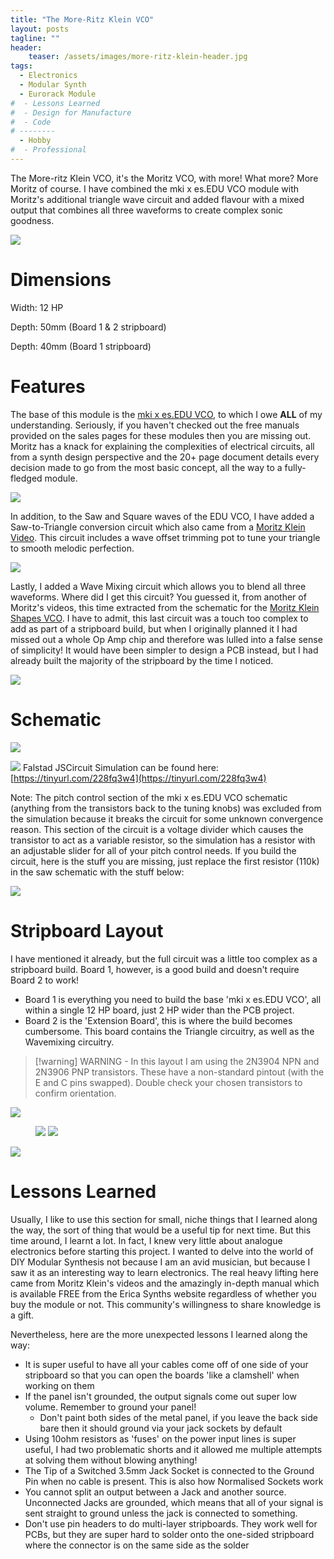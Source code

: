 ```yaml
---
title: "The More-Ritz Klein VCO"
layout: posts
tagline: ""
header:
    teaser: /assets/images/more-ritz-klein-header.jpg
tags:
  - Electronics
  - Modular Synth
  - Eurorack Module
#  - Lessons Learned
#  - Design for Manufacture
#  - Code
# --------
  - Hobby
#  - Professional
---
```


The More-ritz Klein VCO, it's the Moritz VCO, with more! What more? More Moritz of course. I have combined the mki x es.EDU VCO module with Moritz's additional triangle wave circuit and added flavour with a mixed output that combines all three waveforms to create complex sonic goodness.

![](../assets/images/more-ritz-klein-header.jpg)

# Dimensions

Width: 12 HP

Depth: 50mm (Board 1 & 2 stripboard)

Depth: 40mm (Board 1 stripboard)

# Features

The base of this module is the [mki x es.EDU VCO](https://www.ericasynths.lv/shop/diy-kits-1/edu-diy-vco/), to which I owe **ALL** of my understanding. Seriously, if you haven't checked out the free manuals provided on the sales pages for these modules then you are missing out. Moritz has a knack for explaining the complexities of electrical circuits, all from a synth design perspective and the 20+ page document details every decision made to go from the most basic concept, all the way to a fully-fledged module.

![](../assets/images/mki-x-es.EDU-VCO-PCB-Schematic(watermarked).png)

In addition, to the Saw and Square waves of the EDU VCO, I have added a Saw-to-Triangle conversion circuit which also came from a [Moritz Klein Video](https://www.youtube.com/watch?v=4r3TTaUKNe0). This circuit includes a wave offset trimming pot to tune your triangle to smooth melodic perfection.

![](../assets/images/Pasted%20image%2020230827195058.png)

Lastly, I added a Wave Mixing circuit which allows you to blend all three waveforms. Where did I get this circuit? You guessed it, from another of Moritz's videos, this time extracted from the schematic for the [Moritz Klein Shapes VCO](https://www.youtube.com/watch?v=OCAb2UoSPs0). I have to admit, this last circuit was a touch too complex to add as part of a stripboard build, but when I originally planned it I had missed out a whole Op Amp chip and therefore was lulled into a false sense of simplicity! It would have been simpler to design a PCB instead, but I had already built the majority of the stripboard by the time I noticed.

![](../assets/images/Pasted%20image%2020230827195929.png)
# Schematic

![](../assets/images/circuit-20230827-0726.png)

![](../assets/images/Pasted%20image%2020230827072656.png)
Falstad JSCircuit Simulation can be found here: [https://tinyurl.com/228fq3w4](https://tinyurl.com/228fq3w4)

Note: The pitch control section of the mki x es.EDU VCO schematic (anything from the transistors back to the tuning knobs) was excluded from the simulation because it breaks the circuit for some unknown convergence reason. This section of the circuit is a voltage divider which causes the transistor to act as a variable resistor, so the simulation has a resistor with an adjustable slider for all of your pitch control needs. If you build the circuit, here is the stuff you are missing, just replace the first resistor (110k) in the saw schematic with the stuff below:

![](../assets/images/mki-x-es.EDU-VCO-Pitch-Control-Voltage-Divider-Schematic(watermarked).png)

# Stripboard Layout

I have mentioned it already, but the full circuit was a little too complex as a stripboard build. Board 1, however, is a good build and doesn't require Board 2 to work!

- Board 1 is everything you need to build the base 'mki x es.EDU VCO', all within a single 12 HP board, just 2 HP wider than the PCB project.
- Board 2 is the 'Extension Board', this is where the build becomes cumbersome. This board contains the Triangle circuitry, as well as the Wavemixing circuitry.

>[!warning] WARNING - In this layout I am using the 2N3904 NPN and 2N3906 PNP transistors. These have a non-standard pintout (with the E and C pins swapped). Double check your chosen transistors to confirm orientation. 

![](../assets/images/MORE-RITZ-Klein-VCO-Stripboard-v2.0.png)

<figure class="half">
    <a href="/assets/images/more-ritz-klein-rear.jpg"><img src="/assets/images/more-ritz-klein-rear.jpg"></a>
    <a href="/assets/images/more-ritz-klein-side.jpg"><img src="/assets/images/more-ritz-klein-side.jpg"></a>
</figure>

![](../assets/images/more-ritz-klein-rack-update.jpg)
# Lessons Learned

Usually, I like to use this section for small, niche things that I learned along the way, the sort of thing that would be a useful tip for next time. But this time around, I learnt a lot. In fact, I knew very little about analogue electronics before starting this project. I wanted to delve into the world of DIY Modular Synthesis not because I am an avid musician, but because I saw it as an interesting way to learn electronics. The real heavy lifting here came from Moritz Klein's videos and the amazingly in-depth manual which is available FREE from the Erica Synths website regardless of whether you buy the module or not. This community's willingness to share knowledge is a gift.

Nevertheless, here are the more unexpected lessons I learned along the way:

- It is super useful to have all your cables come off of one side of your stripboard so that you can open the boards 'like a clamshell' when working on them
- If the panel isn't grounded, the output signals come out super low volume. Remember to ground your panel!
	- Don't paint both sides of the metal panel, if you leave the back side bare then it should ground via your jack sockets by default
- Using 10ohm resistors as 'fuses' on the power input lines is super useful, I had two problematic shorts and it allowed me multiple attempts at solving them without blowing anything!
- The Tip of a Switched 3.5mm Jack Socket is connected to the Ground Pin when no cable is present. This is also how Normalised Sockets work
- You cannot split an output between a Jack and another source. Unconnected Jacks are grounded, which means that all of your signal is sent straight to ground unless the jack is connected to something.
- Don't use pin headers to do multi-layer stripboards. They work well for PCBs, but they are super hard to solder onto the one-sided stripboard where the connector is on the same side as the solder